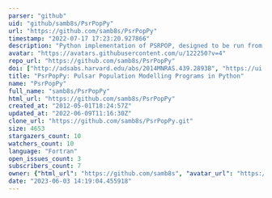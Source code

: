 ```yaml
---
parser: "github"
uid: "github/samb8s/PsrPopPy"
url: "https://github.com/samb8s/PsrPopPy"
timestamp: "2022-07-17 17:23:20.927866"
description: "Python implementation of PSRPOP, designed to be run from the command line or from Python scripts/interpreter"
avatar: "https://avatars.githubusercontent.com/u/122250?v=4"
repo_url: "https://github.com/samb8s/PsrPopPy"
doi: ["http://adsabs.harvard.edu/abs/2014MNRAS.439.2893B", "https://ui.adsabs.harvard.edu/abs/2015ascl.soft01006B/abstract"]
title: "PsrPopPy: Pulsar Population Modelling Programs in Python"
name: "PsrPopPy"
full_name: "samb8s/PsrPopPy"
html_url: "https://github.com/samb8s/PsrPopPy"
created_at: "2012-05-01T18:24:57Z"
updated_at: "2022-06-09T11:16:30Z"
clone_url: "https://github.com/samb8s/PsrPopPy.git"
size: 4653
stargazers_count: 10
watchers_count: 10
language: "Fortran"
open_issues_count: 3
subscribers_count: 7
owner: {"html_url": "https://github.com/samb8s", "avatar_url": "https://avatars.githubusercontent.com/u/122250?v=4", "login": "samb8s", "type": "User"}
date: "2023-06-03 14:19:04.455918"
---
```

